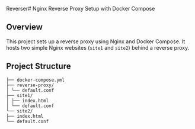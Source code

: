 Reverser# Nginx Reverse Proxy Setup with Docker Compose

## Overview
This project sets up a reverse proxy using Nginx and Docker Compose. It hosts two simple Nginx websites (`site1` and `site2`) behind a reverse proxy.

## Project Structure
```
├── docker-compose.yml
├── reverse-proxy/
│ └── default.conf
├── site1/
│ ├── index.html
│ └── default.conf
└── site2/
├── index.html
└── default.conf
```